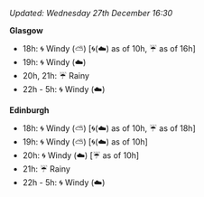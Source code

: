 *Updated: Wednesday 27th December 16:30*

**Glasgow**

* 18h: :cyclone: Windy (:partly_sunny:) [:cyclone:(:cloud:) as of 10h, :umbrella: as of 16h]
* 19h: :cyclone: Windy (:cloud:)
* 20h, 21h: :umbrella: Rainy
* 22h - 5h: :cyclone: Windy (:cloud:)

**Edinburgh**

* 18h: :cyclone: Windy (:partly_sunny:) [:cyclone:(:cloud:) as of 10h, :umbrella: as of 18h]
* 19h: :cyclone: Windy (:partly_sunny:) [:cyclone:(:cloud:) as of 10h]
* 20h: :cyclone: Windy (:cloud:) [:umbrella: as of 10h]
* 21h: :umbrella: Rainy
* 22h - 5h: :cyclone: Windy (:cloud:)
